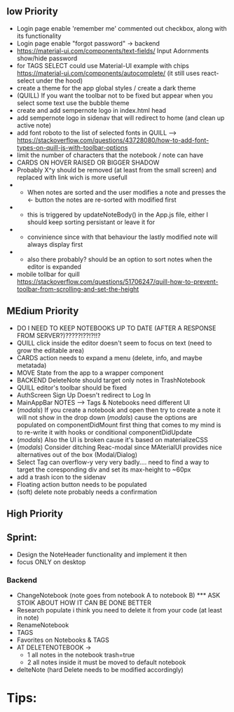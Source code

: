 ## low Priority

- Login page enable 'remember me' commented out checkbox, along with its functionality
- Login page enable "forgot password" -> backend
- https://material-ui.com/components/text-fields/  Input Adornments  show/hide password
- for TAGS SELECT could use Material-UI example with chips https://material-ui.com/components/autocomplete/ 
  (it still uses react-select under the hood)
- create a theme for the app global styles / create a dark theme
- (QUILL) If you want the toolbar not to be fixed but appear when you select some text use the bubble theme
- create and add sempernote logo in index.html head
- add sempernote logo in sidenav that will redirect to home (and clean up active note)
- add font roboto to the list of selected fonts in QUILL -->
  https://stackoverflow.com/questions/43728080/how-to-add-font-types-on-quill-js-with-toolbar-options
- limit the number of characters that the notebook / note can have
- CARDS ON HOVER RAISED OR BIGGER SHADOW
- Probably X^y should be removed (at least from the small screen) and replaced with link wich is more usefull
- * When notes are sorted and the user modifies a note and presses the <- button the notes are re-sorted with modified first
- * this is triggered by updateNoteBody() in the App.js file, either I should keep sorting persistant or leave it for 
- * convinience since with that behaviour the lastly modified note will always display first
- * also there probably? should be an option to sort notes when the editor is expanded
- mobile tollbar for quill https://stackoverflow.com/questions/51706247/quill-how-to-prevent-toolbar-from-scrolling-and-set-the-height


## MEdium Priority

- DO I NEED TO KEEP NOTEBOOKS UP TO DATE (AFTER A RESPONSE FROM SERVER?)?????!??!?!!?
- QUILL click inside the editor doesn't seem to focus on text (need to grow the editable area)
- CARDS action needs to expand a menu (delete, info, and maybe metatada)
- MOVE State from the app to a wrapper component
- BACKEND DeleteNote should target only notes in TrashNotebook
- QUILL editor's toolbar should be fixed
- AuthScreen Sign Up Doesn't redirect to Log In
- MainAppBar NOTES --> Tags & Notebooks need different UI
- (_modals_) If you create a notebook and open then try to create a note it will not show in the drop down
  (_modals_) cause the options are populated on componentDidMount first thing that comes to my mind is to re-write it with hooks or conditional componentDidUpdate
- (_modals_) Also the UI is broken cause it's based on materializeCSS
- (_modals_) Consider ditching Reac-modal since MAterialUI provides nice alternatives out of the box (Modal/Dialog)
- Select Tag can overflow-y very very badly.... need to find a way to target the coresponding div and set its max-height to ~60px
- add a trash icon to the sidenav
- Floating action button needs to be populated
- (soft) delete note probably needs a confirmation

## High Priority


## Sprint:

- Design the NoteHeader functionality and implement it then
- focus ONLY on desktop

### Backend

- ChangeNotebook (note goes from notebook A to notebook B) \*\*\* ASK STOIK ABOUT HOW IT CAN BE DONE BETTER
- Research populate i think you need to delete it from your code (at least in note)
- RenameNotebook
- TAGS
- Favorites on Notebooks & TAGS
- AT DELETENOTEBOOK ->
  - 1 all notes in the notebook trash=true
  - 2 all notes inside it must be moved to default notebook
- delteNote (hard Delete needs to be modified accordingly)

# Tips:


